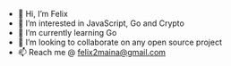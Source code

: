- 👋 Hi, I’m Felix
- 👀 I’m interested in JavaScript, Go and Crypto
- 🌱 I’m currently learning Go
- 💞️ I’m looking to collaborate on any open source project
- 📫 Reach me @ felix2maina@gmail.com

<!---
fmbuthia/fmbuthia is a ✨ special ✨ repository because its `README.md` (this file) appears on your GitHub profile.
You can click the Preview link to take a look at your changes.
--->
